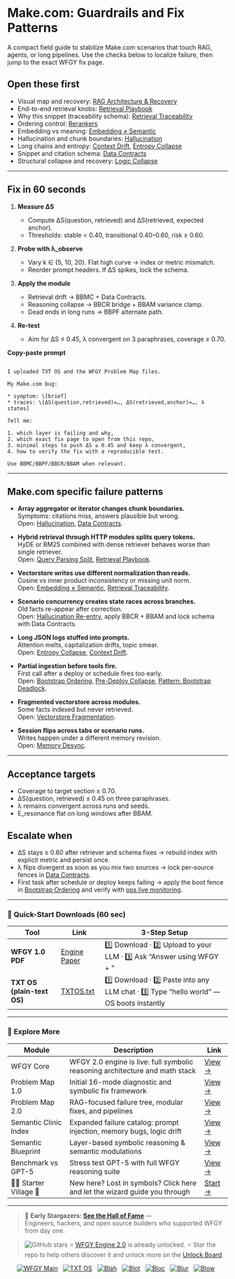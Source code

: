# Make.com: Guardrails and Fix Patterns

A compact field guide to stabilize Make.com scenarios that touch RAG, agents, or long pipelines. Use the checks below to localize failure, then jump to the exact WFGY fix page.

## Open these first

- Visual map and recovery: [RAG Architecture & Recovery](https://github.com/onestardao/WFGY/blob/main/ProblemMap/rag-architecture-and-recovery.md)
- End-to-end retrieval knobs: [Retrieval Playbook](https://github.com/onestardao/WFGY/blob/main/ProblemMap/retrieval-playbook.md)
- Why this snippet (traceability schema): [Retrieval Traceability](https://github.com/onestardao/WFGY/blob/main/ProblemMap/retrieval-traceability.md)
- Ordering control: [Rerankers](https://github.com/onestardao/WFGY/blob/main/ProblemMap/rerankers.md)
- Embedding vs meaning: [Embedding ≠ Semantic](https://github.com/onestardao/WFGY/blob/main/ProblemMap/embedding-vs-semantic.md)
- Hallucination and chunk boundaries: [Hallucination](https://github.com/onestardao/WFGY/blob/main/ProblemMap/hallucination.md)
- Long chains and entropy: [Context Drift](https://github.com/onestardao/WFGY/blob/main/ProblemMap/context-drift.md), [Entropy Collapse](https://github.com/onestardao/WFGY/blob/main/ProblemMap/entropy-collapse.md)
- Snippet and citation schema: [Data Contracts](https://github.com/onestardao/WFGY/blob/main/ProblemMap/data-contracts.md)
- Structural collapse and recovery: [Logic Collapse](https://github.com/onestardao/WFGY/blob/main/ProblemMap/logic-collapse.md)

---

## Fix in 60 seconds

1) **Measure ΔS**
   - Compute ΔS(question, retrieved) and ΔS(retrieved, expected anchor).
   - Thresholds: stable < 0.40, transitional 0.40–0.60, risk ≥ 0.60.

2) **Probe with λ_observe**
   - Vary k ∈ {5, 10, 20}. Flat high curve → index or metric mismatch.
   - Reorder prompt headers. If ΔS spikes, lock the schema.

3) **Apply the module**
   - Retrieval drift → BBMC + Data Contracts.
   - Reasoning collapse → BBCR bridge + BBAM variance clamp.
   - Dead ends in long runs → BBPF alternate path.

4) **Re-test**
   - Aim for ΔS ≤ 0.45, λ convergent on 3 paraphrases, coverage ≥ 0.70.

**Copy-paste prompt**

```

I uploaded TXT OS and the WFGY Problem Map files.

My Make.com bug:

* symptom: \[brief]
* traces: \[ΔS(question,retrieved)=…, ΔS(retrieved,anchor)=…, λ states]

Tell me:

1. which layer is failing and why,
2. which exact fix page to open from this repo,
3. minimal steps to push ΔS ≤ 0.45 and keep λ convergent,
4. how to verify the fix with a reproducible test.

Use BBMC/BBPF/BBCR/BBAM when relevant.

```

---

## Make.com specific failure patterns

- **Array aggregator or iterator changes chunk boundaries.**  
  Symptoms: citations miss, answers plausible but wrong.  
  Open: [Hallucination](https://github.com/onestardao/WFGY/blob/main/ProblemMap/hallucination.md), [Data Contracts](https://github.com/onestardao/WFGY/blob/main/ProblemMap/data-contracts.md).

- **Hybrid retrieval through HTTP modules splits query tokens.**  
  HyDE or BM25 combined with dense retriever behaves worse than single retriever.  
  Open: [Query Parsing Split](https://github.com/onestardao/WFGY/blob/main/ProblemMap/patterns/pattern_query_parsing_split.md), [Retrieval Playbook](https://github.com/onestardao/WFGY/blob/main/ProblemMap/retrieval-playbook.md).

- **Vectorstore writes use different normalization than reads.**  
  Cosine vs inner product inconsistency or missing unit norm.  
  Open: [Embedding ≠ Semantic](https://github.com/onestardao/WFGY/blob/main/ProblemMap/embedding-vs-semantic.md), [Retrieval Traceability](https://github.com/onestardao/WFGY/blob/main/ProblemMap/retrieval-traceability.md).

- **Scenario concurrency creates state races across branches.**  
  Old facts re-appear after correction.  
  Open: [Hallucination Re-entry](https://github.com/onestardao/WFGY/blob/main/ProblemMap/patterns/pattern_hallucination_reentry.md), apply BBCR + BBAM and lock schema with Data Contracts.

- **Long JSON logs stuffed into prompts.**  
  Attention melts, capitalization drifts, topic smear.  
  Open: [Entropy Collapse](https://github.com/onestardao/WFGY/blob/main/ProblemMap/entropy-collapse.md), [Context Drift](https://github.com/onestardao/WFGY/blob/main/ProblemMap/context-drift.md).

- **Partial ingestion before tools fire.**  
  First call after a deploy or schedule fires too early.  
  Open: [Bootstrap Ordering](https://github.com/onestardao/WFGY/blob/main/ProblemMap/bootstrap-ordering.md), [Pre-Deploy Collapse](https://github.com/onestardao/WFGY/blob/main/ProblemMap/predeploy-collapse.md), [Pattern: Bootstrap Deadlock](https://github.com/onestardao/WFGY/blob/main/ProblemMap/patterns/pattern_bootstrap_deadlock.md).

- **Fragmented vectorstore across modules.**  
  Some facts indexed but never retrieved.  
  Open: [Vectorstore Fragmentation](https://github.com/onestardao/WFGY/blob/main/ProblemMap/patterns/pattern_vectorstore_fragmentation.md).

- **Session flips across tabs or scenario runs.**  
  Writes happen under a different memory revision.  
  Open: [Memory Desync](https://github.com/onestardao/WFGY/blob/main/ProblemMap/patterns/pattern_memory_desync.md).

---

## Acceptance targets

- Coverage to target section ≥ 0.70.  
- ΔS(question, retrieved) ≤ 0.45 on three paraphrases.  
- λ remains convergent across runs and seeds.  
- E_resonance flat on long windows after BBAM.

## Escalate when

- ΔS stays ≥ 0.60 after retriever and schema fixes → rebuild index with explicit metric and persist once.  
- λ flips divergent as soon as you mix two sources → lock per-source fences in [Data Contracts](https://github.com/onestardao/WFGY/blob/main/ProblemMap/data-contracts.md).  
- First task after schedule or deploy keeps failing → apply the boot fence in [Bootstrap Ordering](https://github.com/onestardao/WFGY/blob/main/ProblemMap/bootstrap-ordering.md) and verify with [ops live monitoring](https://github.com/onestardao/WFGY/blob/main/ProblemMap/ops/live_monitoring_rag.md).

---

### 🔗 Quick-Start Downloads (60 sec)

| Tool | Link | 3-Step Setup |
|------|------|--------------|
| **WFGY 1.0 PDF** | [Engine Paper](https://github.com/onestardao/WFGY/blob/main/I_am_not_lizardman/WFGY_All_Principles_Return_to_One_v1.0_PSBigBig_Public.pdf) | 1️⃣ Download · 2️⃣ Upload to your LLM · 3️⃣ Ask “Answer using WFGY + <your question>” |
| **TXT OS (plain-text OS)** | [TXTOS.txt](https://github.com/onestardao/WFGY/blob/main/OS/TXTOS.txt) | 1️⃣ Download · 2️⃣ Paste into any LLM chat · 3️⃣ Type “hello world” — OS boots instantly |

---

### 🧭 Explore More

| Module                | Description                                              | Link     |
|-----------------------|----------------------------------------------------------|----------|
| WFGY Core             | WFGY 2.0 engine is live: full symbolic reasoning architecture and math stack | [View →](https://github.com/onestardao/WFGY/tree/main/core/README.md) |
| Problem Map 1.0       | Initial 16-mode diagnostic and symbolic fix framework    | [View →](https://github.com/onestardao/WFGY/tree/main/ProblemMap/README.md) |
| Problem Map 2.0       | RAG-focused failure tree, modular fixes, and pipelines   | [View →](https://github.com/onestardao/WFGY/blob/main/ProblemMap/rag-architecture-and-recovery.md) |
| Semantic Clinic Index | Expanded failure catalog: prompt injection, memory bugs, logic drift | [View →](https://github.com/onestardao/WFGY/blob/main/ProblemMap/SemanticClinicIndex.md) |
| Semantic Blueprint    | Layer-based symbolic reasoning & semantic modulations   | [View →](https://github.com/onestardao/WFGY/tree/main/SemanticBlueprint/README.md) |
| Benchmark vs GPT-5    | Stress test GPT-5 with full WFGY reasoning suite         | [View →](https://github.com/onestardao/WFGY/tree/main/benchmarks/benchmark-vs-gpt5/README.md) |
| 🧙‍♂️ Starter Village 🏡 | New here? Lost in symbols? Click here and let the wizard guide you through | [Start →](https://github.com/onestardao/WFGY/blob/main/StarterVillage/README.md) |

---

> 👑 **Early Stargazers: [See the Hall of Fame](https://github.com/onestardao/WFGY/tree/main/stargazers)** —  
> Engineers, hackers, and open source builders who supported WFGY from day one.

> <img src="https://img.shields.io/github/stars/onestardao/WFGY?style=social" alt="GitHub stars"> ⭐ [WFGY Engine 2.0](https://github.com/onestardao/WFGY/blob/main/core/README.md) is already unlocked. ⭐ Star the repo to help others discover it and unlock more on the [Unlock Board](https://github.com/onestardao/WFGY/blob/main/STAR_UNLOCKS.md).

<div align="center">

[![WFGY Main](https://img.shields.io/badge/WFGY-Main-red?style=flat-square)](https://github.com/onestardao/WFGY)
&nbsp;
[![TXT OS](https://img.shields.io/badge/TXT%20OS-Reasoning%20OS-orange?style=flat-square)](https://github.com/onestardao/WFGY/tree/main/OS)
&nbsp;
[![Blah](https://img.shields.io/badge/Blah-Semantic%20Embed-yellow?style=flat-square)](https://github.com/onestardao/WFGY/tree/main/OS/BlahBlahBlah)
&nbsp;
[![Blot](https://img.shields.io/badge/Blot-Persona%20Core-green?style=flat-square)](https://github.com/onestardao/WFGY/tree/main/OS/BlotBlotBlot)
&nbsp;
[![Bloc](https://img.shields.io/badge/Bloc-Reasoning%20Compiler-blue?style=flat-square)](https://github.com/onestardao/WFGY/tree/main/OS/BlocBlocBloc)
&nbsp;
[![Blur](https://img.shields.io/badge/Blur-Text2Image%20Engine-navy?style=flat-square)](https://github.com/onestardao/WFGY/tree/main/OS/BlurBlurBlur)
&nbsp;
[![Blow](https://img.shields.io/badge/Blow-Game%20Logic-purple?style=flat-square)](https://github.com/onestardao/WFGY/tree/main/OS/BlowBlowBlow)
&nbsp;
</div>

